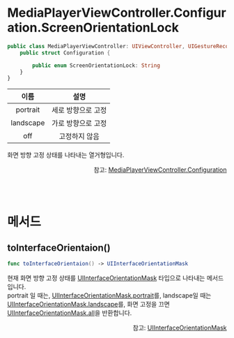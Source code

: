 # MediaPlayerViewController.Configuration.ScreenOrientationLock

```swift
public class MediaPlayerViewController: UIViewController, UIGestureRecognizerDelegate {
    public struct Configuration {

        public enum ScreenOrientationLock: String
    }
}
```

|이름|설명|
|:--:|:--:|
|portrait|세로 방향으로 고정|
|landscape|가로 방향으로 고정|
|off|고정하지 않음|

화면 방향 고정 상태를 나타내는 열거형입니다. 
<div align="right">
참고: <a href="../../struct/media-player-view-controller-configuration/home.md">MediaPlayerViewController.Configuration</a><br>
</div>

<br><br>
# 메서드

## toInterfaceOrientaion()

```swift
func toInterfaceOrientaion() -> UIInterfaceOrientationMask
```

현재 화면 방향 고정 상태를 [UIInterfaceOrientationMask](https://developer.apple.com/documentation/uikit/uiinterfaceorientationmask) 타입으로 나타내는 메서드입니다.<br>
portrait 일 때는, [UIInterfaceOrientationMask.portrait](https://developer.apple.com/documentation/uikit/uiinterfaceorientationmask/1623065-portrait)를, landscape일 때는 [UIInterfaceOrientationMask.landscape](https://developer.apple.com/documentation/uikit/uiinterfaceorientationmask/1623106-landscape)를, 화면 고정을 끄면 [UIInterfaceOrientationMask.all](https://developer.apple.com/documentation/uikit/uiinterfaceorientationmask/1623035-all)을 반환합니다.

<div align="right">
참고: <a href="https://developer.apple.com/documentation/uikit/uiinterfaceorientationmask">UIInterfaceOrientationMask</a>
</div>
